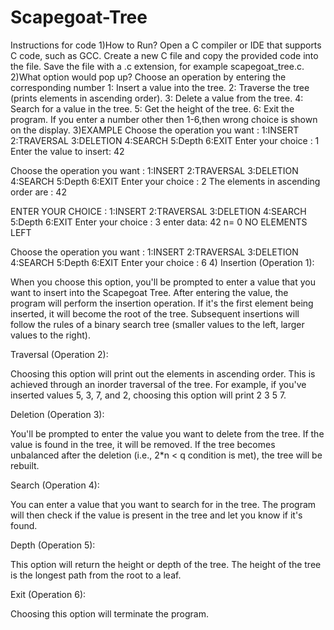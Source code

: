 # Scapegoat-Tree
Instructions for code 
1)How to Run?
  Open a C compiler or IDE that supports C code, such as GCC.
  Create a new C file and copy the provided code into the file.
  Save the file with a .c extension, for example scapegoat_tree.c.
2)What option would pop up?
  Choose an operation by entering the corresponding number
  1: Insert a value into the tree.
  2: Traverse the tree (prints elements in ascending order).
  3: Delete a value from the tree.
  4: Search for a value in the tree.
  5: Get the height of the tree.
  6: Exit the program.
  If you enter a number other then 1-6,then wrong choice is shown on the display.
3)EXAMPLE
 Choose the operation you want :
 1:INSERT
 2:TRAVERSAL
 3:DELETION
 4:SEARCH
 5:Depth
 6:EXIT
 Enter your choice : 1
 Enter the value to insert: 42

 Choose the operation you want :
 1:INSERT
 2:TRAVERSAL
 3:DELETION
 4:SEARCH
 5:Depth
 6:EXIT
 Enter your choice : 2
 The elements in ascending order are : 42

 ENTER YOUR CHOICE :
 1:INSERT
 2:TRAVERSAL
 3:DELETION
 4:SEARCH
 5:Depth
 6:EXIT
 Enter your choice : 3
 enter data: 42
 n= 0
 NO ELEMENTS LEFT

 Choose the operation you want :
 1:INSERT
 2:TRAVERSAL
 3:DELETION
 4:SEARCH
 5:Depth
 6:EXIT
 Enter your choice : 6
4)
Insertion (Operation 1):

When you choose this option, you'll be prompted to enter a value that you want to insert into the Scapegoat Tree.
After entering the value, the program will perform the insertion operation.
If it's the first element being inserted, it will become the root of the tree.
Subsequent insertions will follow the rules of a binary search tree (smaller values to the left, larger values to the right).

Traversal (Operation 2):

Choosing this option will print out the elements in ascending order. This is achieved through an inorder traversal of the tree.
For example, if you've inserted values 5, 3, 7, and 2, choosing this option will print 2 3 5 7.

Deletion (Operation 3):

You'll be prompted to enter the value you want to delete from the tree.
If the value is found in the tree, it will be removed.
If the tree becomes unbalanced after the deletion (i.e., 2*n < q condition is met), the tree will be rebuilt.

Search (Operation 4):

You can enter a value that you want to search for in the tree.
The program will then check if the value is present in the tree and let you know if it's found.

Depth (Operation 5):

This option will return the height or depth of the tree. The height of the tree is the longest path from the root to a leaf.

Exit (Operation 6):

Choosing this option will terminate the program.

